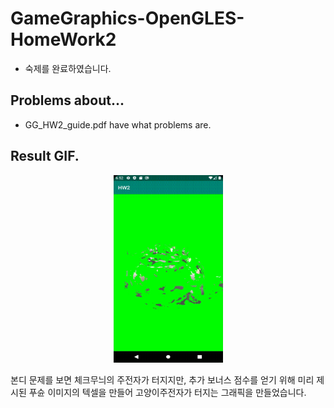 # GameGraphics-OpenGLES-HomeWork2
* 숙제를 완료하였습니다.

## Problems about...
* GG_HW2_guide.pdf have what problems are.

## Result GIF.
<p align="center">
  <img src="GameGraphics-Homework2/img/Mission_Complete.gif" width="175" height="300">
</p>
본디 문제를 보면 체크무늬의 주전자가 터지지만,
추가 보너스 점수를 얻기 위해 미리 제시된 푸슌 이미지의 텍셀을 만들어 고양이주전자가 터지는 그래픽을 만들었습니다.
